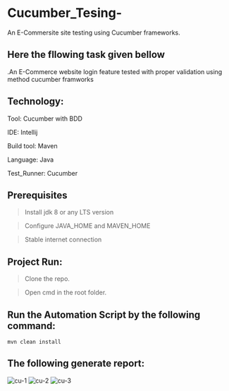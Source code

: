# Cucumber_Tesing-
An E-Commersite site testing using Cucumber frameworks.

## Here the fllowing task given bellow

.An E-Commerce website login feature tested with proper validation using method cucumber framworks 

## Technology:

Tool: Cucumber with BDD 

IDE: Intellij

Build tool: Maven

Language: Java

Test_Runner: Cucumber

## Prerequisites
> Install jdk 8 or any LTS version

> Configure JAVA_HOME and MAVEN_HOME

> Stable internet connection

## Project Run:

> Clone the repo.

> Open cmd in the root folder.

## Run the Automation Script by the following command:
```
mvn clean install
```
## The following generate report:


![cu-1](https://user-images.githubusercontent.com/76903243/195427249-02962a0f-ae51-4c56-b65a-ee7add13b2f2.PNG)
![cu-2](https://user-images.githubusercontent.com/76903243/195427283-7d44a633-bf8e-4ca3-b747-f9bb14d2f47f.PNG)
![cu-3](https://user-images.githubusercontent.com/76903243/195427298-4589ac6a-b091-45dc-8d39-a561dcd9b050.PNG)
